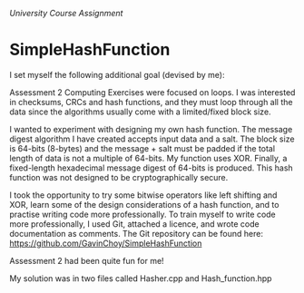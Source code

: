 _University Course Assignment_

# SimpleHashFunction

I set myself the following additional goal (devised by me):

Assessment 2 Computing Exercises were focused on loops. I was interested in checksums, CRCs and hash functions, and they must loop through all the data since the algorithms usually come with a limited/fixed block size.

I wanted to experiment with designing my own hash function. The message digest algorithm I have created accepts input data and a salt. The block size is 64-bits (8-bytes) and the message + salt must be padded if the total length of data is not a multiple of 64-bits. My function uses XOR. Finally, a fixed-length hexadecimal message digest of 64-bits is produced. This hash function was not designed to be cryptographically secure.

I took the opportunity to try some bitwise operators like left shifting and XOR, learn some of the design considerations of a hash function, and to practise writing code more professionally. To train myself to write code more professionally, I used Git, attached a licence, and wrote code documentation as comments. The Git repository can be found here: https://github.com/GavinChoy/SimpleHashFunction

Assessment 2 had been quite fun for me!

My solution was in two files called Hasher.cpp and Hash_function.hpp
